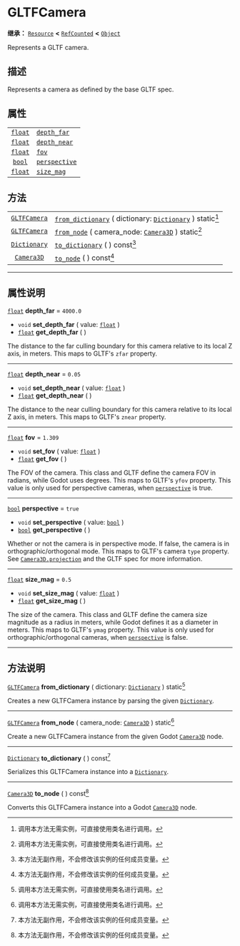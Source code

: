 <!-- ⚠ 请勿编辑本文件 ⚠ -->
<!-- 本文档使用脚本从 WeDot 引擎源码仓库生成。 -->
<!-- 生成脚本：https://github.com/WeDot-Engine/WeDot/tree/4.3/doc/tools/make_md.py； -->
<!-- 原文件：https://github.com/WeDot-Engine/WeDot/tree/4.3/modules/gltf/doc_classes/GLTFCamera.xml。 -->

<div id="_class_gltfcamera"></div>

# GLTFCamera

**继承：** [`Resource`](class_resource.md) **<** [`RefCounted`](class_refcounted.md) **<** [`Object`](class_object.md)

Represents a GLTF camera.

## 描述

Represents a camera as defined by the base GLTF spec.

## 属性

|||
|:-:|:--|
| [`float`](class_float.md) | [`depth_far`](class_gltfcamera.md#class_gltfcamera_property_depth_far)     | ``4000.0`` |
| [`float`](class_float.md) | [`depth_near`](class_gltfcamera.md#class_gltfcamera_property_depth_near)   | ``0.05``   |
| [`float`](class_float.md) | [`fov`](class_gltfcamera.md#class_gltfcamera_property_fov)                 | ``1.309``  |
| [`bool`](class_bool.md)   | [`perspective`](class_gltfcamera.md#class_gltfcamera_property_perspective) | ``true``   |
| [`float`](class_float.md) | [`size_mag`](class_gltfcamera.md#class_gltfcamera_property_size_mag)       | ``0.5``    |

## 方法

|||
|:-:|:--|
| [`GLTFCamera`](class_gltfcamera.md) | [`from_dictionary`](class_gltfcamera.md#class_gltfcamera_method_from_dictionary) ( dictionary: [`Dictionary`](class_dictionary.md) ) static[^static] |
| [`GLTFCamera`](class_gltfcamera.md) | [`from_node`](class_gltfcamera.md#class_gltfcamera_method_from_node) ( camera_node: [`Camera3D`](class_camera3d.md) ) static[^static]                |
| [`Dictionary`](class_dictionary.md) | [`to_dictionary`](class_gltfcamera.md#class_gltfcamera_method_to_dictionary) ( ) const[^const]                                                       |
| [`Camera3D`](class_camera3d.md)     | [`to_node`](class_gltfcamera.md#class_gltfcamera_method_to_node) ( ) const[^const]                                                                   |

<!-- rst-class:: classref-section-separator -->

---

## 属性说明

<div id="_class_gltfcamera_property_depth_far"></div>

[`float`](class_float.md) **depth_far** = ``4000.0`` <div id="class_gltfcamera_property_depth_far"></div>

- `void` **set_depth_far** ( value: [`float`](class_float.md) )
- [`float`](class_float.md) **get_depth_far** ( )

The distance to the far culling boundary for this camera relative to its local Z axis, in meters. This maps to GLTF's `zfar` property.

<!-- rst-class:: classref-item-separator -->

---

<div id="_class_gltfcamera_property_depth_near"></div>

[`float`](class_float.md) **depth_near** = ``0.05`` <div id="class_gltfcamera_property_depth_near"></div>

- `void` **set_depth_near** ( value: [`float`](class_float.md) )
- [`float`](class_float.md) **get_depth_near** ( )

The distance to the near culling boundary for this camera relative to its local Z axis, in meters. This maps to GLTF's `znear` property.

<!-- rst-class:: classref-item-separator -->

---

<div id="_class_gltfcamera_property_fov"></div>

[`float`](class_float.md) **fov** = ``1.309`` <div id="class_gltfcamera_property_fov"></div>

- `void` **set_fov** ( value: [`float`](class_float.md) )
- [`float`](class_float.md) **get_fov** ( )

The FOV of the camera. This class and GLTF define the camera FOV in radians, while Godot uses degrees. This maps to GLTF's `yfov` property. This value is only used for perspective cameras, when [`perspective`](class_gltfcamera.md#class_gltfcamera_property_perspective) is true.

<!-- rst-class:: classref-item-separator -->

---

<div id="_class_gltfcamera_property_perspective"></div>

[`bool`](class_bool.md) **perspective** = ``true`` <div id="class_gltfcamera_property_perspective"></div>

- `void` **set_perspective** ( value: [`bool`](class_bool.md) )
- [`bool`](class_bool.md) **get_perspective** ( )

Whether or not the camera is in perspective mode. If false, the camera is in orthographic/orthogonal mode. This maps to GLTF's camera `type` property. See [`Camera3D.projection`](class_camera3d.md#class_camera3d_property_projection) and the GLTF spec for more information.

<!-- rst-class:: classref-item-separator -->

---

<div id="_class_gltfcamera_property_size_mag"></div>

[`float`](class_float.md) **size_mag** = ``0.5`` <div id="class_gltfcamera_property_size_mag"></div>

- `void` **set_size_mag** ( value: [`float`](class_float.md) )
- [`float`](class_float.md) **get_size_mag** ( )

The size of the camera. This class and GLTF define the camera size magnitude as a radius in meters, while Godot defines it as a diameter in meters. This maps to GLTF's `ymag` property. This value is only used for orthographic/orthogonal cameras, when [`perspective`](class_gltfcamera.md#class_gltfcamera_property_perspective) is false.

<!-- rst-class:: classref-section-separator -->

---

## 方法说明

<div id="_class_gltfcamera_method_from_dictionary"></div>

[`GLTFCamera`](class_gltfcamera.md) **from_dictionary** ( dictionary: [`Dictionary`](class_dictionary.md) ) static[^static]<div id="class_gltfcamera_method_from_dictionary"></div>

Creates a new GLTFCamera instance by parsing the given [`Dictionary`](class_dictionary.md).

<!-- rst-class:: classref-item-separator -->

---

<div id="_class_gltfcamera_method_from_node"></div>

[`GLTFCamera`](class_gltfcamera.md) **from_node** ( camera_node: [`Camera3D`](class_camera3d.md) ) static[^static]<div id="class_gltfcamera_method_from_node"></div>

Create a new GLTFCamera instance from the given Godot [`Camera3D`](class_camera3d.md) node.

<!-- rst-class:: classref-item-separator -->

---

<div id="_class_gltfcamera_method_to_dictionary"></div>

[`Dictionary`](class_dictionary.md) **to_dictionary** ( ) const[^const]<div id="class_gltfcamera_method_to_dictionary"></div>

Serializes this GLTFCamera instance into a [`Dictionary`](class_dictionary.md).

<!-- rst-class:: classref-item-separator -->

---

<div id="_class_gltfcamera_method_to_node"></div>

[`Camera3D`](class_camera3d.md) **to_node** ( ) const[^const]<div id="class_gltfcamera_method_to_node"></div>

Converts this GLTFCamera instance into a Godot [`Camera3D`](class_camera3d.md) node.

[^virtual]: 本方法通常需要用户覆盖才能生效。
[^const]: 本方法无副作用，不会修改该实例的任何成员变量。
[^vararg]: 本方法除了能接受在此处描述的参数外，还能够继续接受任意数量的参数。
[^constructor]: 本方法用于构造某个类型。
[^static]: 调用本方法无需实例，可直接使用类名进行调用。
[^operator]: 本方法描述的是使用本类型作为左操作数的有效运算符。
[^bitfield]: 这个值是由下列位标志构成位掩码的整数。
[^void]: 无返回值。
